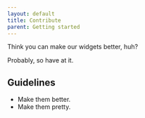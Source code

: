 ```yaml
---
layout: default
title: Contribute
parent: Getting started
---
```


Think you can make our widgets better, huh? 

Probably, so have at it.

## Guidelines

 - Make them better.
 - Make them pretty.


